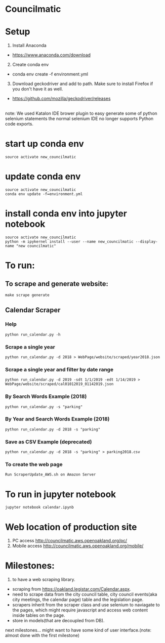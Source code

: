 # Councilmatic

# Setup

1. Install Anaconda 
  * https://www.anaconda.com/download
2. Create conda env
  * conda env create -f environment.yml
3. Download geckodriver and add to path. Make sure to install Firefox if you don't have it as well.
  * https://github.com/mozilla/geckodriver/releases
  <br>
note: We used Katalon IDE brower plugin to easy generate some of python selenium statements the normal selenium IDE no longer supports Python code exports.
  
# start up conda env
```
source activate new_councilmatic
```

# update conda env
```
source activate new_councilmatic
conda env update -f=environment.yml
```

# install conda env into jupyter notebook
```
source activate new_councilmatic
python -m ipykernel install --user --name new_councilmatic --display-name "new councilmatic"
```

# To run:

## To scrape and generate website:
```
make scrape generate
```

## Calendar Scraper

### Help

```
python run_calendar.py -h
```

### Scrape a single year

```
python run_calendar.py -d 2018 > WebPage/website/scraped/year2018.json
```

### Scrape a single year and filter by date range

```
python run_calendar.py -d 2019 -sdt 1/1/2019 -edt 1/14/2019 > WebPage/website/scraped/cal01012019_01142019.json
```

### By Search Words Example (2018)

```
python run_calendar.py -s "parking"
```

### By Year and Search Words Example (2018)

```
python run_calendar.py -d 2018 -s "parking"
```

### Save as CSV Example (deprecated)

```
python run_calendar.py -d 2018 -s "parking" > parking2018.csv
```

### To create the web page

```
Run ScraperUpdate_AWS.sh on Amazon Server
```


# To run in jupyter notebook
```
jupyter notebook calendar.ipynb
```
# Web location of production site

1. PC access
  http://councilmatic.aws.openoakland.org/pc/
2. Mobile access
http://councilmatic.aws.openoakland.org/mobile/

# Milestones:
1. to have a web scraping library.
  * scraping from https://oakland.legistar.com/Calendar.aspx.
  * need to scrape data from the city council table, city council events(aka city meetings, the calendar page) table and the legislation page.
  * scrapers inherit from the scraper class and use selenium to naviagate to the pages, which might require javascript and access web content inside tables on the page.
  * store in models(that are decoupled from DB).
  
 next milestones...
 might want to have some kind of user interface.(note: almost done with the first milestone)

